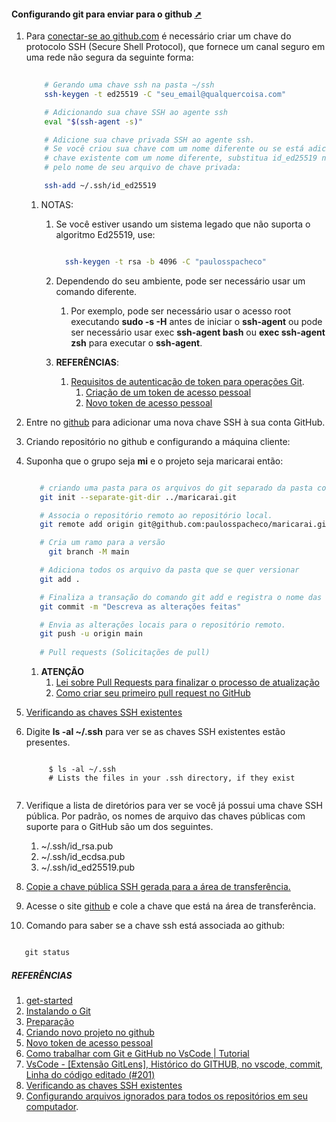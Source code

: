 <!-- markdownlint-disable-next-line -->
#### Configurando git para enviar para o github <a href="configurando_git_para_enviar_para_o_github.html" target="_blank" title="Pressione aqui para expandir este documento em nova aba." >  ➚ </a>

1. Para [conectar-se ao github.com](https://docs.github.com/en/authentication/connecting-to-github-with-ssh/generating-a-new-ssh-key-and-adding-it-to-the-ssh-agent) é necessário criar um chave do protocolo SSH (Secure Shell Protocol), que fornece um canal seguro em uma rede não segura da seguinte forma:

    ```sh
        
        # Gerando uma chave ssh na pasta ~/ssh
        ssh-keygen -t ed25519 -C "seu_email@qualquercoisa.com"           

        # Adicionando sua chave SSH ao agente ssh
        eval "$(ssh-agent -s)"

        # Adicione sua chave privada SSH ao agente ssh. 
        # Se você criou sua chave com um nome diferente ou se está adicionando uma 
        # chave existente com um nome diferente, substitua id_ed25519 no comando 
        # pelo nome de seu arquivo de chave privada:

        ssh-add ~/.ssh/id_ed25519

    ```

   1. NOTAS:
      1. Se você estiver usando um sistema legado que não suporta o algoritmo Ed25519, use:

         ```sh

           ssh-keygen -t rsa -b 4096 -C "paulosspacheco"

         ```

      2. Dependendo do seu ambiente, pode ser necessário usar um comando diferente.
         1. Por exemplo, pode ser necessário usar o acesso root executando **sudo -s -H** antes de iniciar o **ssh-agent** ou pode ser necessário usar exec **ssh-agent bash** ou **exec ssh-agent zsh** para executar o **ssh-agent**.

      3. **REFERÊNCIAS**:
         1. [Requisitos de autenticação de token para operações Git](https://github.blog/2020-12-15-token-authentication-requirements-for-git-operations/).
            1. [Criação de um token de acesso pessoal](https://docs.github.com/en/authentication/keeping-your-account-and-data-secure/creating-a-personal-access-token)
            2. [Novo token de acesso pessoal](https://github.com/settings/tokens/new)

2. Entre no [github](https://docs.github.com/en/authentication/connecting-to-github-with-ssh/adding-a-new-ssh-key-to-your-github-account) para adicionar uma nova chave SSH à sua conta GitHub.

3. Criando repositório no github e configurando a máquina cliente:
4. Suponha que o grupo seja **mi** e o projeto seja maricarai então:

   ```sh
   
      # criando uma pasta para os arquivos do git separado da pasta corrente que se deseja versionar
      git init --separate-git-dir ../maricarai.git 

      # Associa o repositório remoto ao repositório local.          
      git remote add origin git@github.com:paulosspacheco/maricarai.git

      # Cria um ramo para a versão     
        git branch -M main                           

      # Adiciona todos os arquivo da pasta que se quer versionar
      git add .        

      # Finaliza a transação do comando git add e registra o nome das alterações feitas       
      git commit -m "Descreva as alterações feitas"

      # Envia as alterações locais para o repositório remoto.
      git push -u origin main                  
      
      # Pull requests (Solicitações de pull) 

   ```

   1. **ATENÇÃO**
      1. [Lei sobre Pull Requests para finalizar o processo de atualização](https://docs.github.com/en/pull-requests/collaborating-with-pull-requests/proposing-changes-to-your-work-with-pull-requests/about-pull-requests)
      2. [Como criar seu primeiro pull request no GitHub](https://m.youtube.com/watch?v=Du04jBWrv4A)

5. [Verificando as chaves SSH existentes](https://docs.github.com/en/authentication/connecting-to-github-with-ssh/checking-for-existing-ssh-keys)
6. Digite **ls -al ~/.ssh** para ver se as chaves SSH existentes estão presentes.

   ```shellScript
        
        $ ls -al ~/.ssh
        # Lists the files in your .ssh directory, if they exist
       
   ```

7. Verifique a lista de diretórios para ver se você já possui uma chave SSH pública. Por padrão, os nomes de arquivo das chaves públicas com suporte para o GitHub são um dos seguintes.
   1. ~/.ssh/id_rsa.pub
   2. ~/.ssh/id_ecdsa.pub
   3. ~/.ssh/id_ed25519.pub

8. [Copie a chave pública SSH gerada para a área de transferência.](https://docs.github.com/en/authentication/connecting-to-github-with-ssh/adding-a-new-ssh-key-to-your-github-account)

9. Acesse o site [github](https://github.com/settings/keys) e cole a chave que está na área de transferência.

10. Comando para saber se a chave ssh está associada ao github:

   ```powershell

      git status

   ```

##### REFERÊNCIAS

1. [get-started](https://docs.github.com/en/get-started)
2. [Instalando o Git](https://git-scm.com/book/pt-br/v2/Come%C3%A7ando-Instalando-o-Git)
3. [Preparação](https://githowto.com/pt-BR/setup)
4. [Criando novo projeto no github](https://github.com/new)
5. [Novo token de acesso pessoal](https://github.com/settings/tokens/new)
6. [Como trabalhar com Git e GitHub no VsCode | Tutorial](https://www.youtube.com/watch?v=HIqyLRKv-YE)
7. [VsCode - [Extensão GitLens], Histórico do GITHUB, no vscode, commit, Linha do código editado (#201)](https://www.youtube.com/watch?v=MbgR1rIDuy4)
8. [Verificando as chaves SSH existentes](https://docs.github.com/en/authentication/connecting-to-github-with-ssh/checking-for-existing-ssh-keys)
9. [Configurando arquivos ignorados para todos os repositórios em seu computador](https://docs.github.com/en/get-started/getting-started-with-git/ignoring-files).
